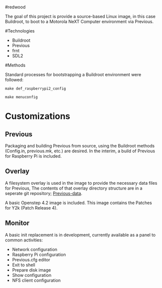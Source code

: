 #redwood

The goal of this project is provide a source-based Linux image, in this case Buildroot, to boot to a Motorola NeXT Computer environment via Previous.

#Technologies

- Buildroot
- Previous
- frnt
- SDL2 

#Methods

Standard processes for bootstrapping a Buildroot environment were followed:

    make def_raspberrypi2_config

    make menuconfig

# Customizations

## Previous

Packaging and building Previous from source, using the Buildroot methods (Config.in, previous.mk, etc.) are desired. In the interim, a build of Previous for Raspberry Pi is included.

## Overlay

A filesystem overlay is used in the image to provide the necessary data files for Previous, The contents of that overlay directory structure are in a seperate git repository; [Previous-data](https://github.com/itomato/Previous-data).

A basic Openstep 4.2 image is included. This image contains the Patches for Y2k (Patch Release 4).

## Monitor

A basic init replacement is in development, currently available as a panel to common activities:

- Network configuration
- Raspberry Pi configuration
- Previous.cfg editor
- Exit to shell
- Prepare disk image
- Show configuration
- NFS client configuration



